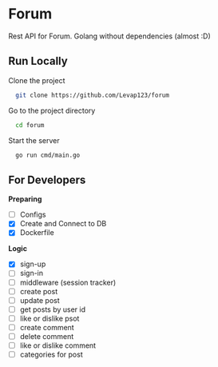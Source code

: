 
# Forum

Rest API for Forum. Golang without dependencies (almost :D)


## Run Locally

Clone the project

```bash
  git clone https://github.com/Levap123/forum
```

Go to the project directory

```bash
  cd forum
```

Start the server

```bash
  go run cmd/main.go
```

## For Developers

**Preparing**
- [ ] Configs
- [x] Create and Connect to DB
- [x] Dockerfile

**Logic**
- [x] sign-up
- [ ] sign-in
- [ ] middleware (session tracker)
- [ ] create post
- [ ] update post
- [ ] get posts by user id
- [ ] like or dislike psot
- [ ] create comment 
- [ ] delete comment
- [ ] like or dislike comment
- [ ] categories for post
